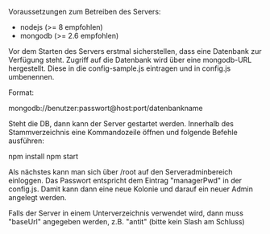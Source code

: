 
Voraussetzungen zum Betreiben des Servers:

- nodejs (>= 8 empfohlen)
- mongodb (>= 2.6 empfohlen)


Vor dem Starten des Servers erstmal sicherstellen, dass eine Datenbank zur Verfügung steht. Zugriff auf die Datenbank wird über eine mongodb-URL hergestellt. Diese in die config-sample.js eintragen und in config.js umbenennen.

Format:

mongodb://benutzer:passwort@host:port/datenbankname


Steht die DB, dann kann der Server gestartet werden. Innerhalb des Stammverzeichnis eine Kommandozeile öffnen und folgende Befehle ausführen:

npm install
npm start


Als nächstes kann man sich über /root auf den Serveradminbereich einloggen. Das Passwort entspricht dem Eintrag "managerPwd" in der config.js. Damit kann dann eine neue Kolonie und darauf ein neuer Admin angelegt werden.

Falls der Server in einem Unterverzeichnis verwendet wird, dann muss "baseUrl" angegeben werden, z.B. "antit" (bitte kein Slash am Schluss)
